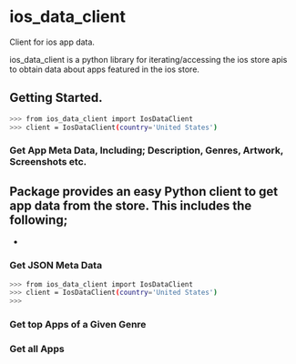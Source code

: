 # ios_data_client
Client for ios app data.

ios_data_client is a python library for iterating/accessing the ios store apis to obtain data about apps featured in the ios store.

## Getting Started.

```bash
>>> from ios_data_client import IosDataClient
>>> client = IosDataClient(country='United States')
```
### Get App Meta Data, Including; Description, Genres, Artwork, Screenshots etc.
Package provides an easy Python client to get app data from the store. This includes the following;
-  
-  

### Get JSON Meta Data
 ```bash
>>> from ios_data_client import IosDataClient
>>> client = IosDataClient(country='United States')
>>> 
```
### Get top Apps of a Given Genre

### Get all Apps